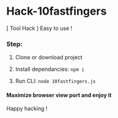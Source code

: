 # Hack-10fastfingers

[ Tool Hack ] Easy to use !

### Step:

1. Clone or download project

2. Install dependancies:
    `npm i`

3. Run CLI:
    `node 10fastfingers.js`

#### Maximize browser view port and enjoy it


Happy hacking !
